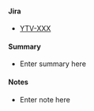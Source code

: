#### Jira
* [YTV-XXX](https://mobile-pablo.atlassian.net/browse/YTV-XXX)
#### Summary
* Enter summary here

#### Notes
* Enter note here
